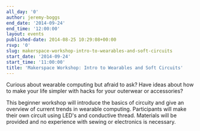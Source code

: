 ```yaml
---
all_day: '0'
author: jeremy-boggs
end_date: '2014-09-24'
end_time: '12:00:00'
layout: events
published-date: 2014-08-25 10:29:08+00:00
rsvp: '0'
slug: makerspace-workshop-intro-to-wearables-and-soft-circuits
start_date: '2014-09-24'
start_time: '11:00:00'
title: 'Makerspace Workshop: Intro to Wearables and Soft Circuits'
---
```


Curious about wearable computing but afraid to ask? Have ideas about how to make your life simpler with hacks for your outerwear or accessories?

This beginner workshop will introduce the basics of circuity and give an overview of current trends in wearable computing. Participants will make their own circuit using LED's and conductive thread. Materials will be provided and no experience with sewing or electronics is necessary. 
